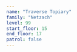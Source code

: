 ```yaml
---
name: "Traverse Topiary"
family: "Netzach"
level: 99
start_floor: 15
end_floor: 17
patrol: false
---
```

